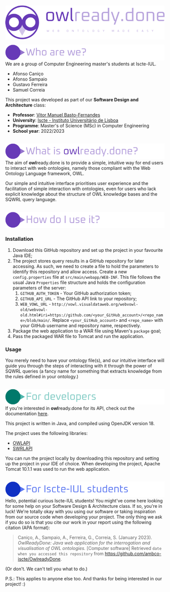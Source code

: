 \
![header](resources/header-purple.png)

![who_are_we](resources/who_are_we.png)
\
We are a group of Computer Engineering master's students at Iscte-IUL.
- Afonso Caniço
- Afonso Sampaio
- Gustavo Ferreira
- Samuel Correia

This project was developed as part of our **Software Design and Architecture** class:
- **Professor**: [Vitor Manuel Basto-Fernandes](https://ciencia.iscte-iul.pt/authors/vitor-manuel-basto-fernandes/cv)
- **University**: [Iscte - Instituto Universitário de Lisboa](https://www.iscte-iul.pt/)
- **Programme**: Master's of Science (MSc) in Computer Engineering
- **School year**: 2022/2023

\
![what_is_this](resources/what_is_this.png)
\
The aim of **owl**ready.done is to provide a simple, intuitive way for end users to interact with
web ontologies, namely those compliant with the Web Ontology Language framework, OWL.

Our simple and intuitive interface prioritises user experience and the facilitation of simple interaction with ontologies,
even for users who lack explicit knowledge about the structure of OWL knowledge bases and the SQWRL query language.

\
![how_to_use](resources/how_to_use.png)
### Installation
1. Download this GitHub repository and set up the project in your favourite Java IDE;
2. The project stores query results in a GitHub repository for later accessing. As such, we need to create a file to hold the parameters to identify this repository and allow access. Create a new `config.properties` file at `src/main/webapp/WEB-INF`. This file follows the usual Java `Properties` file structure and holds the configuration parameters of the server:
   1. `GITHUB_AUTH_TOKEN` - Your GitHub authorization token;
   2. `GITHUB_API_URL` - The GitHub API link to your repository;
   3. `WEB_VOWL_URL` - `http://vowl.visualdataweb.org/webvowl-old/webvowl-old.html#iri=https://github.com/<your_GitHub_account>/<repo_name>/blob/main/`. Replace `<your_GitHub_account>` and `<repo_name>` with your GitHub username and repository name, respectively.
3. Package the web application to a WAR file using Maven's `package` goal;
4. Pass the packaged WAR file to Tomcat and run the application.
### Usage
You merely need to have your ontology file(s), and our intuitive interface will guide you through the steps of 
interacting with it through the power of SQWRL queries (a fancy name for something that extracts knowledge from the 
rules defined in your ontology.)

\
![for_devs](resources/for_devs.png)
\
If you're interested in **owl**ready.done for its API, check out the documentation [here](https://ambco-iscte.github.io/OwlreadyDone/).

This project is written in Java, and compiled using OpenJDK version 18.

The project uses the following libraries:
- [OWLAPI](https://github.com/owlcs/owlapi)
- [SWRLAPI](https://github.com/protegeproject/swrlapi)

You can run the project locally by downloading this repository and setting up the project in your IDE of choice.
When developing the project, Apache Tomcat 10.1.1 was used to run the web application.

\
![for_iscte_students](resources/for-iscte-students.png)
\
Hello, potential curious Iscte-IUL students! You might've come here looking for some help on your Software Design & 
Architecture class. If so, you're in luck! We're totally okay with you using our software or taking inspiration from
our source code when developing your project. The only thing we ask if you do so is that you cite
our work in your report using the following citation (APA format):
> Caniço, A., Sampaio, A., Ferreira, G., Correia, S. (January 2023). 
*OwlReadyDone: Java web application for the interrogation and visualisation of OWL ontologies.* [Computer software] 
> Retrieved `date when you accessed this repository` from https://github.com/ambco-iscte/OwlreadyDone.

(Or don't. We can't tell you what to do.)

P.S.: This applies to anyone else too. And thanks for being interested in our project! :)
